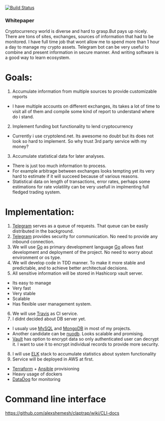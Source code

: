 [![Build Status](https://travis-ci.org/alexshemesh/claptrap.svg?branch=master)](https://travis-ci.org/alexshemesh/claptrap)
### Whitepaper
Cryptocurrency world is diverse and hard to grasp.But pays up nicely.
There are tons of sites, exchanges, sources of information that had to be monitored.
I have full time job that wont allow me to spend more than 1 hour a day to manage my crypto assets.
Telegram bot can be very useful to combine and present information in secure manner.
And writing software is a good way to learn ecosystem.

# Goals:
1. Accumulate information from multiple sources to provide customizable reports
  *  I have multiple accounts on different exchanges, its takes a lot of time to visit all of them and compile some kind of report to understand where do i stand.
2. Implement funding bot functionality to lend cryptocurrency
  *  Currently i use cryptolend.net. Its awesome no doubt but its does not look so hard to implement. So why trust 3rd party service with my money?
3. Accumulate statistical data for later analyses.
  *  There is just too much information to process. 
  *  For example arbitrage between exchanges looks tempting yet its very hard to estimate if it will succeed because of various reasons. 
  *  Statistical data on length of transactions, error rates, perhaps some estimations for rate volatility can be very usefull in implmenting full fledged trading system.


# Implementation:
1. [Telegram](https://telegram.org/) serves as a queue of requests. That queue can be easily distributed in the background.
2. [Telegram](https://telegram.org/) provides security for communication. No need to provide any inbound connection.
3. We will use [Go](https://golang.org/) as primary development language
  [Go](https://golang.org/) allows fast development and deployment of the project. No need to worry about environment or os type.
4. We will develop code in TDD manner. To make it more stable and predictable, and to achieve better architectual decisions.
5. All sensitive information will be stored in Hashicorp vault server. 
 * Its easy to manage
 * Very fast
 * Very stable
 * Scalable
 * Has flexible user management system.
6. We will use [Travis](https://travis-ci.org/) as CI service. 
7. I didnt decided about DB server yet. 
  *  I usualy use [MySQL](https://www.mysql.com/) and [MongoDB](https://www.mongodb.com/) in most of my projects. 
  *  Another candidate can be [nuodb](https://www.nuodb.com/). Looks scalable and promising.
  *  [Vault](https://www.vaultproject.io/) has option to encrypt data so only authenticated user can decrypt it.  I want to use it to encrypt individual records to provide more security.
8. I will use [ELK](https://www.elastic.co/products) stack to accumulate statistics about system functionality
9. Service will be deployed in AWS at first.
  * [Terraform](https://www.terraform.io/) + [Ansible](https://www.ansible.com/) provisioning
  * Heavy usage of dockers
  * [DataDog](https://www.datadoghq.com/) for monitoring

# Command line interface
https://github.com/alexshemesh/claptrap/wiki/CLI-docs



